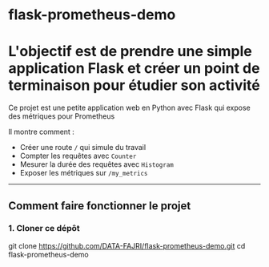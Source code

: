 # flask-prometheus-demo
# L'objectif est de prendre une simple application Flask et créer un point de terminaison pour étudier son activité
Ce projet est une petite application web en Python avec Flask qui expose des métriques pour Prometheus

Il montre comment :
- Créer une route `/` qui simule du travail
- Compter les requêtes avec `Counter`
- Mesurer la durée des requêtes avec `Histogram`
- Exposer les métriques sur `/my_metrics`

---

## Comment faire fonctionner le projet

### 1. Cloner ce dépôt


git clone https://github.com/DATA-FAJRI/flask-prometheus-demo.git
cd flask-prometheus-demo
